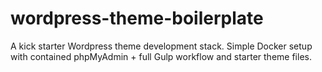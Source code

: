 # wordpress-theme-boilerplate
A kick starter Wordpress theme development stack. Simple Docker setup with contained phpMyAdmin + full Gulp workflow and starter theme files.
